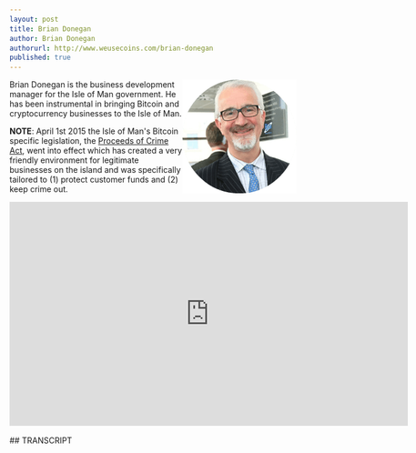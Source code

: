 ```yaml
---
layout: post
title: Brian Donegan
author: Brian Donegan
authorurl: http://www.weusecoins.com/brian-donegan
published: true
---
```




<img src="/images/brian-donegan.png" alt="Brian Donegan" align="right">Brian Donegan is the business development manager for the Isle of Man government. He has been instrumental in bringing Bitcoin and cryptocurrency businesses to the Isle of Man.
<p><b>NOTE</b>: April 1st 2015 the Isle of Man's Bitcoin specific legislation, the <a href="/proceeds-of-crime-act-isle-of-man-bitcoin.pdf">Proceeds of Crime Act</a>, went into effect which has created a very friendly environment for legitimate businesses on the island and was specifically tailored to (1) protect customer funds and (2) keep crime out.
<p>
<iframe width="700" height="394" src="https://www.youtube.com/embed/0o1AwvTowiE" frameborder="0" allowfullscreen></iframe>
<p>
## TRANSCRIPT
<p>
